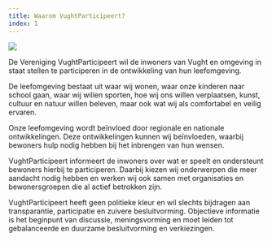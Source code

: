 ```yaml
---
title: Waarom VughtParticipeert?
index: 1
---
```

![](/uploads/schermafdruk-2019-09-23-22.52.54.png)

De Vereniging VughtParticipeert wil de inwoners van Vught en omgeving in staat stellen te participeren in de ontwikkeling van hun leefomgeving.  

De leefomgeving bestaat uit waar wij wonen, waar onze kinderen naar school gaan, waar wij willen sporten, hoe wij ons willen verplaatsen, kunst, cultuur en natuur willen beleven, maar ook wat wij als comfortabel en veilig ervaren.

Onze leefomgeving wordt beïnvloed door regionale en nationale ontwikkelingen. Deze ontwikkelingen kunnen wij beïnvloeden, waarbij bewoners hulp nodig hebben bij het inbrengen van hun wensen. 

VughtParticipeert informeert de inwoners over wat er speelt en ondersteunt bewoners hierbij te participeren. Daarbij kiezen wij onderwerpen die meer aandacht nodig hebben en werken wij ook samen met organisaties en bewonersgroepen die al actief betrokken zijn.

VughtParticipeert heeft geen politieke kleur en wil slechts bijdragen aan transparantie, participatie en zuivere besluitvorming. Objectieve informatie is het beginpunt van discussie, meningsvorming en moet leiden tot gebalanceerde en duurzame besluitvorming en verkiezingen.
